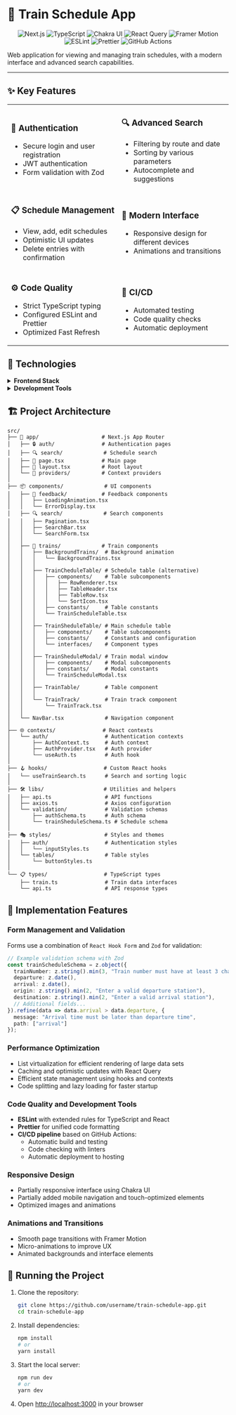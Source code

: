 # 🚄 Train Schedule App

<div align="center">

![Next.js](https://img.shields.io/badge/Next.js-000000?style=for-the-badge&logo=next.js&logoColor=white)
![TypeScript](https://img.shields.io/badge/TypeScript-3178C6?style=for-the-badge&logo=typescript&logoColor=white)
![Chakra UI](https://img.shields.io/badge/Chakra_UI-319795?style=for-the-badge&logo=chakra-ui&logoColor=white)
![React Query](https://img.shields.io/badge/React_Query-FF4154?style=for-the-badge&logo=react-query&logoColor=white)
![Framer Motion](https://img.shields.io/badge/Framer_Motion-0055FF?style=for-the-badge&logo=framer&logoColor=white)
![ESLint](https://img.shields.io/badge/ESLint-4B32C3?style=for-the-badge&logo=eslint&logoColor=white)
![Prettier](https://img.shields.io/badge/Prettier-F7B93E?style=for-the-badge&logo=prettier&logoColor=black)
![GitHub Actions](https://img.shields.io/badge/GitHub_Actions-2088FF?style=for-the-badge&logo=github-actions&logoColor=white)

</div>

Web application for viewing and managing train schedules, with a modern interface and advanced search capabilities.

---

## ✨ Key Features

<table>
  <tr>
    <td width="50%">
      <h3>🔐 Authentication</h3>
      <ul>
        <li>Secure login and user registration</li>
        <li>JWT authentication</li>
        <li>Form validation with Zod</li>
      </ul>
    </td>
    <td width="50%">
      <h3>🔍 Advanced Search</h3>
      <ul>
        <li>Filtering by route and date</li>
        <li>Sorting by various parameters</li>
        <li>Autocomplete and suggestions</li>
      </ul>
    </td>
  </tr>
  <tr>
    <td width="50%">
      <h3>📋 Schedule Management</h3>
      <ul>
        <li>View, add, edit schedules</li>
        <li>Optimistic UI updates</li>
        <li>Delete entries with confirmation</li>
      </ul>
    </td>
    <td width="50%">
      <h3>🎨 Modern Interface</h3>
      <ul>
        <li>Responsive design for different devices</li>
        <li>Animations and transitions</li>
      </ul>
    </td>
  </tr>
  <tr>
    <td width="50%">
      <h3>⚙️ Code Quality</h3>
      <ul>
        <li>Strict TypeScript typing</li>
        <li>Configured ESLint and Prettier</li>
        <li>Optimized Fast Refresh</li>
      </ul>
    </td>
    <td width="50%">
      <h3>🔄 CI/CD</h3>
      <ul>
        <li>Automated testing</li>
        <li>Code quality checks</li>
        <li>Automatic deployment</li>
      </ul>
    </td>
  </tr>
</table>

## 🧩 Technologies

<details>
<summary><b>Frontend Stack</b></summary>

- **Next.js** - React framework with App Router
- **TypeScript** - Typed programming language
- **Chakra UI** - Component library with theme support
- **React Query** - Server state management and caching
- **Axios** - HTTP client for API requests
- **Framer Motion** - Library for smooth animations
- **React Hook Form** - Form management and validation
- **Zod** - Typed schema validation
- **React Window** - Virtualization for efficient list rendering

</details>

<details>
<summary><b>Development Tools</b></summary>

- **ESLint** - Static code analysis
- **Prettier** - Code formatting
- **TypeScript** - Strict typing
- **GitHub Actions** - CI/CD automation
- **Husky** - Git hooks for code quality control (not implemented yet)
- **lint-staged** - Pre-commit checks for changes (not implemented yet)

</details>

## 🏗️ Project Architecture

```
src/
├── 📁 app/                    # Next.js App Router
│   ├── 🔒 auth/               # Authentication pages
│   ├── 🔍 search/             # Schedule search
│   ├── 📄 page.tsx            # Main page
│   ├── 📐 layout.tsx          # Root layout
│   └── 🔌 providers/          # Context providers
│
├── 📦 components/             # UI components
│   ├── 🧰 feedback/           # Feedback components
│   │   ├── LoadingAnimation.tsx
│   │   └── ErrorDisplay.tsx
│   ├── 🔍 search/             # Search components
│   │   ├── Pagination.tsx
│   │   ├── SearchBar.tsx
│   │   └── SearchForm.tsx
│   │
│   ├── 🚂 trains/             # Train components
│   │   ├── BackgroundTrains/  # Background animation
│   │   │   └── BackgroundTrains.tsx
│   │   │
│   │   ├── TrainCheduleTable/ # Schedule table (alternative)
│   │   │   ├── components/    # Table subcomponents
│   │   │   │   ├── RowRenderer.tsx
│   │   │   │   ├── TableHeader.tsx
│   │   │   │   ├── TableRow.tsx
│   │   │   │   └── SortIcon.tsx
│   │   │   ├── constants/     # Table constants
│   │   │   └── TrainScheduleTable.tsx
│   │   │
│   │   ├── TrainSheduleTable/ # Main schedule table
│   │   │   ├── components/    # Table subcomponents
│   │   │   ├── constants/     # Constants and configuration
│   │   │   └── interfaces/    # Component types
│   │   │
│   │   ├── TrainSheduleModal/ # Train modal window
│   │   │   ├── components/    # Modal subcomponents
│   │   │   ├── constants/     # Modal constants
│   │   │   └── TrainScheduleModal.tsx
│   │   │
│   │   ├── TrainTable/        # Table component
│   │   │
│   │   └── TrainTrack/        # Train track component
│   │       └── TrainTrack.tsx
│   │
│   └── NavBar.tsx             # Navigation component
│
├── 🌐 contexts/               # React contexts
│   └── auth/                  # Authentication contexts
│       ├── AuthContext.ts     # Auth context
│       ├── AuthProvider.tsx   # Auth provider
│       └── useAuth.ts         # Auth hook
│
├── 🪝 hooks/                  # Custom React hooks
│   └── useTrainSearch.ts      # Search and sorting logic
│
├── 🛠️ libs/                   # Utilities and helpers
│   ├── api.ts                 # API functions
│   ├── axios.ts               # Axios configuration
│   └── validation/            # Validation schemas
│       ├── authSchema.ts      # Auth schema
│       └── trainSheduleSchema.ts # Schedule schema
│
├── 🎭 styles/                 # Styles and themes
│   ├── auth/                  # Authentication styles
│   │   └── inputStyles.ts
│   └── tables/                # Table styles
│       └── buttonStyles.ts
│
└── 📋 types/                  # TypeScript types
    ├── train.ts               # Train data interfaces
    └── api.ts                 # API response types
```

## 🚀 Implementation Features

### Form Management and Validation

Forms use a combination of `React Hook Form` and `Zod` for validation:

```typescript
// Example validation schema with Zod
const trainScheduleSchema = z.object({
  trainNumber: z.string().min(3, "Train number must have at least 3 characters"),
  departure: z.date(),
  arrival: z.date(),
  origin: z.string().min(2, "Enter a valid departure station"),
  destination: z.string().min(2, "Enter a valid arrival station"),
  // Additional fields...
}).refine(data => data.arrival > data.departure, {
  message: "Arrival time must be later than departure time",
  path: ["arrival"]
});
```

### Performance Optimization

- List virtualization for efficient rendering of large data sets
- Caching and optimistic updates with React Query
- Efficient state management using hooks and contexts
- Code splitting and lazy loading for faster startup

### Code Quality and Development Tools

- **ESLint** with extended rules for TypeScript and React
- **Prettier** for unified code formatting
- **CI/CD pipeline** based on GitHub Actions:
  - Automatic build and testing
  - Code checking with linters
  - Automatic deployment to hosting

### Responsive Design

- Partially responsive interface using Chakra UI
- Partially added mobile navigation and touch-optimized elements
- Optimized images and animations

### Animations and Transitions

- Smooth page transitions with Framer Motion
- Micro-animations to improve UX
- Animated backgrounds and interface elements

## 🔧 Running the Project

1. Clone the repository:
   ```bash
   git clone https://github.com/username/train-schedule-app.git
   cd train-schedule-app
   ```

2. Install dependencies:
   ```bash
   npm install
   # or
   yarn install
   ```

3. Start the local server:
   ```bash
   npm run dev
   # or
   yarn dev
   ```

4. Open [http://localhost:3000](http://localhost:3000) in your browser

